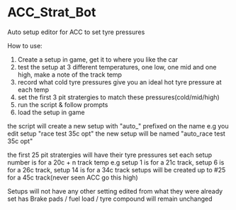 # ACC_Strat_Bot
Auto setup editor for ACC to set tyre pressures


How to use:
1. Create a setup in game, get it to where you like the car
2. test the setup at 3 different temperatures, one low, one mid and one high, make a note of the track temp
3. record what cold tyre pressures give you an ideal hot tyre pressure at each temp
4. set the first 3 pit stratergies to match these pressures(cold/mid/high)
5. run the script & follow prompts
6. load the setup in game

the script will create a new setup with "auto_" prefixed on the name
e.g you edit setup "race test 35c opt" the new setup will be named "auto_race test 35c opt"

the first 25 pit stratergies will have their tyre pressures set
each setup number is for a 20c + n track temp
e.g setup 1 is for a 21c track, setup 6 is for a 26c track, setup 14 is for a 34c track
setups will be created up to #25 for a 45c track(never seen ACC go this high)

Setups will not have any other setting edited from what they were already set has
Brake pads / fuel load / tyre compound will remain unchanged
